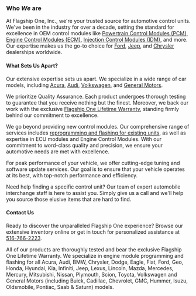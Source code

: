 <body>
    <h3>Who <em class="highlighted-text lower">We</em> are</h3>
    <p class="font-normal leading-[24px] pb-[2px] pt-[9px] text-base text-gray-800" dir="ltr">
        At Flagship One, Inc., we're your trusted source for automotive control units. We've been in the industry for over a decade, setting the standard for excellence in OEM control modules like <a href="https://www.fs1inc.com/engine-control-modules.html" class="text-blue-700 underline underline-offset-4">Powertrain Control Modules (PCM), Engine Control Modules (ECM)</a>, <a href="https://www.fs1inc.com/injection-control-module-idm.html" class="text-blue-700 underline underline-offset-4">Injection Control Modules (IDM)</a>, and more. Our expertise makes us the go-to choice for <a href="https://www.fs1inc.com/ford-pcm-ecm-ecu-engine-computer.html" class="text-blue-700 underline underline-offset-4">Ford</a>, <a href="https://www.fs1inc.com/jeep-ecu-ecm-pcm.html" class="text-blue-700 underline underline-offset-4">Jeep</a>, and <a href="https://www.fs1inc.com/chrysler-pcm-ecm-ecu-engine-computer.html" class="text-blue-700 underline underline-offset-4">Chrysler</a> dealerships worldwide.
    </p>
    <h4 class="[&amp;_.underline]:underline-offset-[6px] [&amp;_a]:underline-offset-[6px] font-semibold leading-[24px] pb-[2px] pt-[12px] text-gray-800 text-lg" dir="ltr">What Sets Us Apart?</h4>
    <p>
        Our extensive expertise sets us apart. We specialize in a wide range of car models, including <a href="https://www.fs1inc.com/acura-ecm-pcm-ecu-engine-computer.html" class="text-blue-700 underline underline-offset-4">Acura</a>, <a href="https://www.fs1inc.com/audi-ecm-pcm-ecu-engine-computer.html" class="text-blue-700 underline underline-offset-4">Audi</a>, <a href="https://www.fs1inc.com/volkswagen-ecm-pcm-ecu-engine-computer.html" class="text-blue-700 underline underline-offset-4">Volkswagen</a>, and <a href="https://www.fs1inc.com/gm.html" class="text-blue-700 underline underline-offset-4">General Motors</a>.
    </p>
    <p>
        We prioritize Quality Assurance. Each product undergoes thorough testing to guarantee that you receive nothing but the finest. Moreover, we back our work with the exclusive <a href="https://www.fs1inc.com/return-warranty" class="text-blue-700 underline underline-offset-4">Flagship One Lifetime Warranty</a>, standing firmly behind our commitment to excellence.
    </p>
    <p>
        We go beyond providing new control modules. Our comprehensive range of services includes <a href="https://www.fs1inc.com/programming" class="text-blue-700 underline underline-offset-4">reprogramming and flashing for existing units</a>, as well as expertise in ECU modules and Engine Control Modules. With our commitment to word-class quality and precision, we ensure your automotive needs are met with excellence.
    </p>
    <p>
        For peak performance of your vehicle, we offer cutting-edge tuning and software update services. Our goal is to ensure that your vehicle operates at its best, with top-notch performance and efficiency.
    </p>
    <p>
        Need help finding a specific control unit? Our team of expert automobile interchange staff is here to assist you. Simply give us a call and we'll help you source those elusive items that are hard to find.
    </h4>
    <h4 class="[&amp;_.underline]:underline-offset-[6px] [&amp;_a]:underline-offset-[6px] font-semibold leading-[24px] pb-[2px] pt-[12px] text-gray-800 text-lg" dir="ltr">Contact Us</h4>
    <p class="font-normal leading-[24px] pb-[2px] pt-[9px] text-base text-gray-800" dir="ltr">
        Ready to discover the unparalleled Flagship One experience? Browse our extensive inventory online or get in touch for personalized assistance at <a href="tel:+15167662223" class="text-blue-700 underline underline-offset-4">516-766-2223</a>.
    </p>
    <p>
        All of our products are thoroughly tested and bear the exclusive Flagship One Lifetime Warranty. We specialize in engine module programming and flashing for all Acura, Audi, BMW, Chrysler, Dodge, Eagle, Fiat, Ford, Geo, Honda, Hyundai, Kia, Infiniti, Jeep, Lexus, Lincoln, Mazda, Mercedes, Mercury, Mitsubishi, Nissan, Plymouth, Scion, Toyota, Volkswagen and General Motors (including Buick, Cadillac, Chevrolet, GMC, Hummer, Isuzu, Oldsmobile, Pontiac, Saab & Saturn) models.
    </p>
</body>
